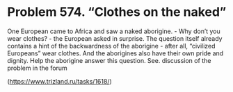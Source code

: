 # Problem 574. “Clothes on the naked”

One European came to Africa and saw a naked aborigine. - Why don’t you wear clothes? - the European asked in surprise. The question itself already contains a hint of the backwardness of the aborigine - after all, “civilized Europeans” wear clothes. And the aborigines also have their own pride and dignity. Help the aborigine answer this question. See. discussion of the problem in the forum

(https://www.trizland.ru/tasks/1618/)
